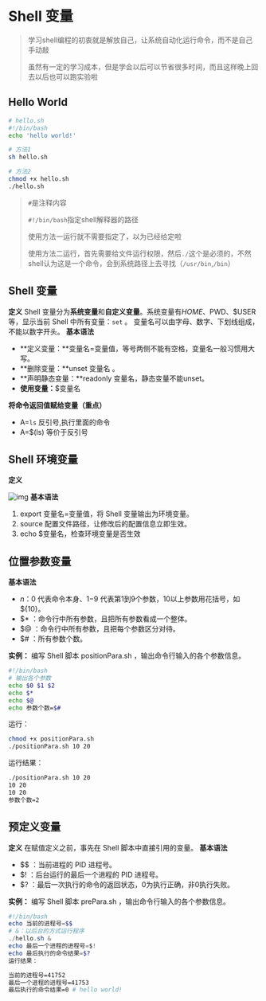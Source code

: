 # Shell 变量

> 学习shell编程的初衷就是解放自己，让系统自动化运行命令，而不是自己手动敲
>
> 虽然有一定的学习成本，但是学会以后可以节省很多时间，而且这样晚上回去以后也可以跑实验啦

## Hello World

```bash
# hello.sh
#!/bin/bash 
echo 'hello world!'

# 方法1 
sh hello.sh  

# 方法2 
chmod +x hello.sh 
./hello.sh
```

> `#`是注释内容
>
> `#!/bin/bash`指定shell解释器的路径
>
> 使用方法一运行就不需要指定了，以为已经给定啦
>
> 使用方法二运行，首先需要给文件运行权限，然后`./`这个是必须的，不然shell认为这是一个命令，会到系统路径上去寻找（`/usr/bin`,`/bin`）

## Shell 变量
**定义**
Shell 变量分为**系统变量**和**自定义变量**。系统变量有$HOME、$PWD、$USER等，显示当前 Shell 中所有变量：`set` 。
变量名可以由字母、数字、下划线组成，不能以数字开头。
**基本语法**

- **定义变量：**变量名=变量值，等号两侧不能有空格，变量名一般习惯用大写。
- **删除变量：**unset 变量名 。
- **声明静态变量：**readonly 变量名，静态变量不能unset。
- **使用变量：**$变量名

**将命令返回值赋给变量（重点）**

- A=`ls` 反引号,执行里面的命令
- A=$(ls) 等价于反引号

## Shell 环境变量
**定义**

![img](https://s2.loli.net/2021/12/15/HoF1GRA7Jjgrz29.jpg)
**基本语法**

1. export 变量名=变量值，将 Shell 变量输出为环境变量。
2. source 配置文件路径，让修改后的配置信息立即生效。
3. echo $变量名，检查环境变量是否生效

## 位置参数变量
**基本语法**

- $n ：$0 代表命令本身、$1-$9 代表第1到9个参数，10以上参数用花括号，如 ${10}。
- $* ：命令行中所有参数，且把所有参数看成一个整体。
- $@ ：命令行中所有参数，且把每个参数区分对待。
- $# ：所有参数个数。

**实例：**
编写 Shell 脚本 positionPara.sh ，输出命令行输入的各个参数信息。

```bash
#!/bin/bash     
# 输出各个参数 
echo $0 $1 $2 
echo $* 
echo $@ 
echo 参数个数=$#
```


运行：

```bash
chmod +x positionPara.sh 
./positionPara.sh 10 20
```


运行结果：

```bash
./positionPara.sh 10 20 
10 20 
10 20 
参数个数=2
```

## 预定义变量
**定义**
在赋值定义之前，事先在 Shell 脚本中直接引用的变量。
**基本语法**

- $$ ：当前进程的 PID 进程号。
- $! ：后台运行的最后一个进程的 PID 进程号。
- $? ：最后一次执行的命令的返回状态，0为执行正确，非0执行失败。

**实例：**
编写 Shell 脚本 prePara.sh ，输出命令行输入的各个参数信息。

```powershell
#!/bin/bash     
echo 当前的进程号=$$ 
# &：以后台的方式运行程序 
./hello.sh & 
echo 最后一个进程的进程号=$! 
echo 最后执行的命令结果=$?
运行结果：
```

```bash
当前的进程号=41752 
最后一个进程的进程号=41753 
最后执行的命令结果=0 # hello world!
```